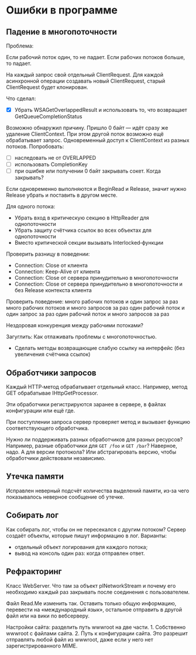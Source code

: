 ﻿# Ошибки в программе

## Падение в многопоточности

Проблема:

Если рабочий поток один, то не падает.
Если рабочих потоков больше, то падает.

На каждый запрос свой отдельный ClientRequest.
Для каждой асинхронной операции создавать новый ClientRequest, старый ClientRequest будет клонирован.

Что сделал:

* [x] Убрать WSAGetOverlappedResult и использовать то, что возвращает GetQueueCompletionStatus

Возможно обнаружил причину.
Пришло 0 байт — идёт сразу же удаление ClientContext.
При этом другой поток возможно ещё обрабатывает запрос.
Одновременный доступ к ClientContext из разных потоков.
Попробовать:
* [ ] наследовать не от OVERLAPPED
* [ ] использовать CompletionKey
* [ ] при ошибке или получении 0 байт закрывать сокет. Когда закрывать?

Если одновременно выполняются и BeginRead и Release, значит нужно Release убрать и поставить в другом месте.


Для одного потока:
* Убрать вход в критическую секцию в HttpReader для однопоточности
* Убрать защиту счётчика ссылок во всех объектах для однопоточности
* Вместо критической секции вызывать Interlocked‐функции

Проверить разницу в поведении:
* Connection: Close от клиента
* Connection: Keep-Alive от клиента
* Connection: Close от сервера принудительно в многопоточности
* Connection: Close от сервера принудительно в многопоточности и без Release контекста клиента



Проверить поведение:
много рабочих потоков и один запрос за раз
много рабочих потоков и много запросов за раз
один рабочий поток и один запрос за раз
один рабочий поток и много запросов за раз

Нездоровая конкуренция между рабочими потоками?

Загуглить: Как отлаживать проблемы с многопоточностью.


* Сделать методы возвращающие слабую ссылку на интерфейс (без увеличения счётчика ссылок)


## Обработчики запросов

Каждый HTTP‐метод обрабатывает отдельный класс. Например, метод GET обрабатывае IHttpGetProcessor.

Эти обработчики регистрируются заранее в сервере, в файлах конфигурации или ещё где.

При поступлении запроса сервер проверяет метод и вызывает функцию соответствующего обработчика.

Нужно ли поддерживать разных обработчиков для разных ресурсов? Например, разные обработчики для `GET /foo` и `GET /bar`? Наверное, надо. А для версии протокола? Или абстрагировать версию, чтобы обработчики действовали независимо.


## Утечка памяти

Исправлен неверный подсчёт количества выделений памяти, из‐за чего показывалось неверное сообщение об утечке.


## Собирать лог

Как собирать лог, чтобы он не пересекался с другим потоком? Сервер создаёт объекты, которые пишут информацию в лог. Варианты:

* отдельный объект логирования для каждого потока;
* вывод на консоль один раз: когда отправлен ответ.


## Рефракторинг

Класс WebServer. Что там за объект pINetworkStream и почему его необходимо каждый раз закрывать после соединения с пользователем.

Файл Read.Me изменить так. Оставить только общую информацию, перевести на «международный язык», остальное отправить в другой файл или на вики по вебсерверу.

Настройки сайта: разделить путь wwwroot на две части. 1. Собственно wwwroot с файлами сайта. 2. Путь к конфигурации сайта. Это разрешит отправлять любой файл из wwwroot, даже если у него нет зарегистрированного MIME.